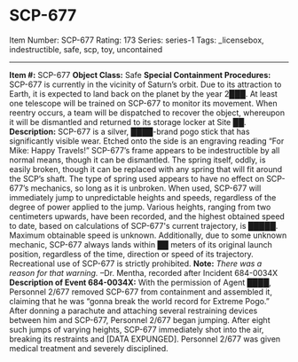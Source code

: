 # SCP-677
Item Number: SCP-677
Rating: 173
Series: series-1
Tags: _licensebox, indestructible, safe, scp, toy, uncontained

---

**Item #:** SCP-677
**Object Class:** Safe
**Special Containment Procedures:** SCP-677 is currently in the vicinity of Saturn’s orbit. Due to its attraction to Earth, it is expected to land back on the planet by the year 2███. At least one telescope will be trained on SCP-677 to monitor its movement. When reentry occurs, a team will be dispatched to recover the object, whereupon it will be dismantled and returned to its storage locker at Site ██.
**Description:** SCP-677 is a silver, ████-brand pogo stick that has significantly visible wear. Etched onto the side is an engraving reading “For Mike: Happy Travels!” SCP-677’s frame appears to be indestructible by all normal means, though it can be dismantled. The spring itself, oddly, is easily broken, though it can be replaced with any spring that will fit around the SCP’s shaft. The type of spring used appears to have no effect on SCP-677’s mechanics, so long as it is unbroken.
When used, SCP-677 will immediately jump to unpredictable heights and speeds, regardless of the degree of power applied to the jump. Various heights, ranging from two centimeters upwards, have been recorded, and the highest obtained speed to date, based on calculations of SCP-677's current trajectory, is █████. Maximum obtainable speed is unknown. Additionally, due to some unknown mechanic, SCP-677 always lands within ██ meters of its original launch position, regardless of the time, direction or speed of its trajectory.
Recreational use of SCP-677 is strictly prohibited. **Note:** _There was a reason for that warning._ –Dr. Mentha, recorded after Incident 684-0034X
**Description of Event 684-0034X:**
With the permission of Agent ████, Personnel 2/677 removed SCP-677 from containment and assembled it, claiming that he was “gonna break the world record for Extreme Pogo.” After donning a parachute and attaching several restraining devices between him and SCP-677, Personnel 2/677 began jumping. After eight such jumps of varying heights, SCP-677 immediately shot into the air, breaking its restraints and [DATA EXPUNGED]. Personnel 2/677 was given medical treatment and severely disciplined.